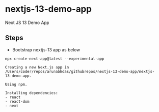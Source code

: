 # nextjs-13-demo-app
Next JS 13 Demo App

## Steps

* Bootstrap nextjs-13 app as below
```
npx create-next-app@latest --experimental-app

Creating a new Next.js app in /Users/coder/repos/arunabhdas/githubrepos/nextjs-13-demo-app/nextjs-13-demo-app.

Using npm.

Installing dependencies:
- react
- react-dom
- next
```